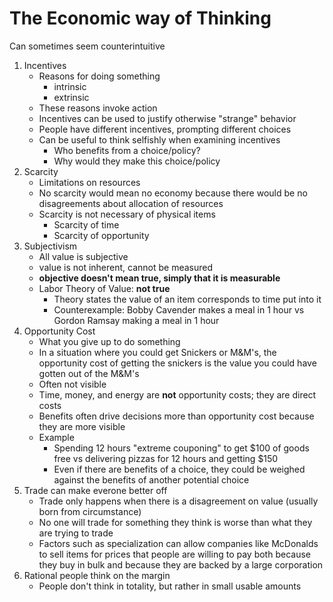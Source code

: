 # The Economic way of Thinking

Can sometimes seem counterintuitive

1. Incentives
   - Reasons for doing something
     - intrinsic
     - extrinsic
   - These reasons invoke action
   - Incentives can be used to justify otherwise "strange" behavior
   - People have different incentives, prompting different choices
   - Can be useful to think selfishly when examining incentives
     - Who benefits from a choice/policy?
     - Why would they make this choice/policy
2. Scarcity
   - Limitations on resources
   - No scarcity would mean no economy because there would be no disagreements about allocation of resources
   - Scarcity is not necessary of physical items
     - Scarcity of time
     - Scarcity of opportunity
3. Subjectivism
   - All value is subjective
   - value is not inherent, cannot be measured
   - **objective doesn't mean true, simply that it is measurable**
   - Labor Theory of Value: **not true**
     - Theory states the value of an item corresponds to time put into it
     - Counterexample: Bobby Cavender makes a meal in 1 hour vs Gordon Ramsay making a meal in 1 hour
4. Opportunity Cost
   - What you give up to do something
   - In a situation where you could get Snickers or M&M's, the opportunity cost of getting the snickers is the value you could have gotten out of the M&M's
   - Often not visible
   - Time, money, and energy are **not** opportunity costs; they are direct costs
   - Benefits often drive decisions more than opportunity cost because they are more visible
   - Example
     - Spending 12 hours "extreme couponing" to get $100 of goods free vs delivering pizzas for 12 hours and getting $150
     - Even if there are benefits of a choice, they could be weighed against the benefits of another potential choice
5. Trade can make everone better off
   - Trade only happens when there is a disagreement on value (usually born from circumstance)
   - No one will trade for something they think is worse than what they are trying to trade
   - Factors such as specialization can allow companies like McDonalds to sell items for prices that people are willing to pay both because they buy in bulk and because they are backed by a large corporation
6. Rational people think on the margin
   - People don't think in totality, but rather in small usable amounts
